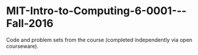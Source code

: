# MIT-Intro-to-Computing-6-0001---Fall-2016
Code and problem sets from the course  (completed independently via open courseware).
